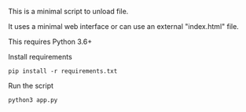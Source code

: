 This is a minimal script to unload file.

It uses a minimal web interface or can use an external "index.html" file.

This requires Python 3.6+ 

Install requirements 

```shell
pip install -r requirements.txt
```

Run the script 

```shell
python3 app.py
```
